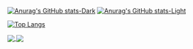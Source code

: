 

[![Anurag's GitHub stats-Dark](https://github-readme-stats.vercel.app/api?username=Ashish-jukaria&show_icons=true&theme=dark#gh-dark-mode-only)](https://github.com/anuraghazra/github-readme-stats#gh-dark-mode-only)
[![Anurag's GitHub stats-Light](https://github-readme-stats.vercel.app/api?username=Ashish-jukaria&show_icons=true&theme=default#gh-light-mode-only)](https://github.com/anuraghazra/github-readme-stats#gh-light-mode-only)



[![Top Langs](https://github-readme-stats.vercel.app/api/top-langs/?username=Ashish-jukaria&hide_progress=true)](https://github.com/anuraghazra/github-readme-stats)



<a href="https://github.com/Ashish-jukaria/flask">
  <img align="center" src="https://github-readme-stats.vercel.app/api/pin/?username=Ashish-jukaria&repo=flask" />
</a>
<a href="https://github.com/anuraghazra/convoychat">
  <img align="center" src="https://github-readme-stats.vercel.app/api/pin/?username=anuraghazra&repo=convoychat" />
</a>
